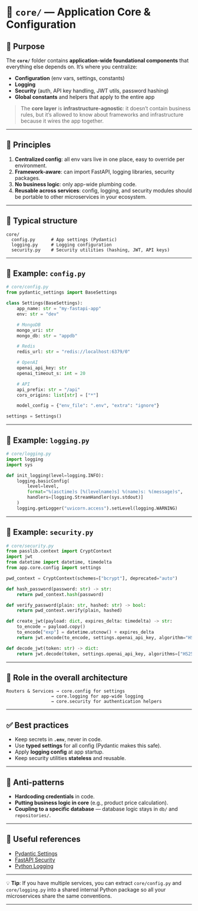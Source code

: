 # 📂 `core/` — Application Core & Configuration

## 🎯 Purpose

The **`core/`** folder contains **application-wide foundational components** that everything else depends on.
It’s where you centralize:

* **Configuration** (env vars, settings, constants)
* **Logging**
* **Security** (auth, API key handling, JWT utils, password hashing)
* **Global constants** and helpers that apply to the entire app

> The **core layer** is **infrastructure-agnostic**:
> it doesn’t contain business rules, but it’s allowed to know about frameworks and infrastructure because it wires the app together.

---

## 📜 Principles

1. **Centralized config**: all env vars live in one place, easy to override per environment.
2. **Framework-aware**: can import FastAPI, logging libraries, security packages.
3. **No business logic**: only app-wide plumbing code.
4. **Reusable across services**: config, logging, and security modules should be portable to other microservices in your ecosystem.

---

## 📐 Typical structure

```
core/
  config.py      # App settings (Pydantic)
  logging.py     # Logging configuration
  security.py    # Security utilities (hashing, JWT, API keys)
```

---

## 🧩 Example: `config.py`

```python
# core/config.py
from pydantic_settings import BaseSettings

class Settings(BaseSettings):
    app_name: str = "my-fastapi-app"
    env: str = "dev"

    # MongoDB
    mongo_uri: str
    mongo_db: str = "appdb"

    # Redis
    redis_url: str = "redis://localhost:6379/0"

    # OpenAI
    openai_api_key: str
    openai_timeout_s: int = 20

    # API
    api_prefix: str = "/api"
    cors_origins: list[str] = ["*"]

    model_config = {"env_file": ".env", "extra": "ignore"}

settings = Settings()
```

---

## 🧩 Example: `logging.py`

```python
# core/logging.py
import logging
import sys

def init_logging(level=logging.INFO):
    logging.basicConfig(
        level=level,
        format="%(asctime)s [%(levelname)s] %(name)s: %(message)s",
        handlers=[logging.StreamHandler(sys.stdout)]
    )
    logging.getLogger("uvicorn.access").setLevel(logging.WARNING)
```

---

## 🧩 Example: `security.py`

```python
# core/security.py
from passlib.context import CryptContext
import jwt
from datetime import datetime, timedelta
from app.core.config import settings

pwd_context = CryptContext(schemes=["bcrypt"], deprecated="auto")

def hash_password(password: str) -> str:
    return pwd_context.hash(password)

def verify_password(plain: str, hashed: str) -> bool:
    return pwd_context.verify(plain, hashed)

def create_jwt(payload: dict, expires_delta: timedelta) -> str:
    to_encode = payload.copy()
    to_encode["exp"] = datetime.utcnow() + expires_delta
    return jwt.encode(to_encode, settings.openai_api_key, algorithm="HS256")

def decode_jwt(token: str) -> dict:
    return jwt.decode(token, settings.openai_api_key, algorithms=["HS256"])
```

---

## 🔄 Role in the overall architecture

```
Routers & Services → core.config for settings
                 → core.logging for app-wide logging
                 → core.security for authentication helpers
```

---

## ✅ Best practices

* Keep secrets in **`.env`**, never in code.
* Use **typed settings** for all config (Pydantic makes this safe).
* Apply **logging config** at app startup.
* Keep security utilities **stateless** and reusable.

---

## 🚫 Anti-patterns

* **Hardcoding credentials** in code.
* **Putting business logic in core** (e.g., product price calculation).
* **Coupling to a specific database** — database logic stays in `db/` and `repositories/`.

---

## 📎 Useful references

* [Pydantic Settings](https://docs.pydantic.dev/latest/concepts/pydantic_settings/)
* [FastAPI Security](https://fastapi.tiangolo.com/advanced/security/)
* [Python Logging](https://docs.python.org/3/library/logging.html)

---

💡 **Tip**:
If you have multiple services, you can extract `core/config.py` and `core/logging.py` into a shared internal Python package so all your microservices share the same conventions.

---

